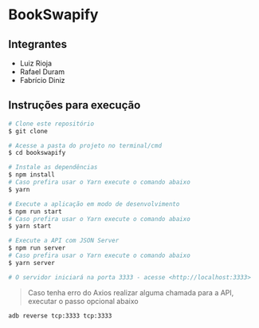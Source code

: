 # BookSwapify

## Integrantes

- Luiz Rioja
- Rafael Duram
- Fabrício Diniz

## Instruções para execução

```sh
# Clone este repositório
$ git clone

# Acesse a pasta do projeto no terminal/cmd
$ cd bookswapify

# Instale as dependências
$ npm install
# Caso prefira usar o Yarn execute o comando abaixo
$ yarn

# Execute a aplicação em modo de desenvolvimento
$ npm run start
# Caso prefira usar o Yarn execute o comando abaixo
$ yarn start

# Execute a API com JSON Server
$ npm run server
# Caso prefira usar o Yarn execute o comando abaixo
$ yarn server

# O servidor iniciará na porta 3333 - acesse <http://localhost:3333>
```

> Caso tenha erro do Axios realizar alguma chamada para a API, executar o passo opcional abaixo

```sh
adb reverse tcp:3333 tcp:3333
```
